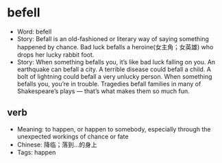 # befell

- Word: befell
- Story: Befall is an old-fashioned or literary way of saying something happened by chance. Bad luck befalls a heroine(女主角；女英雄) who drops her lucky rabbit foot.
- Story: When something befalls you, it’s like bad luck falling on you. An earthquake can befall a city. A terrible disease could befall a child. A bolt of lightning could befall a very unlucky person. When something befalls you, you’re in trouble. Tragedies befall families in many of Shakespeare’s plays — that’s what makes them so much fun.

## verb

- Meaning: to happen, or happen to somebody, especially through the unexpected workings of chance or fate
- Chinese: 降临；落到…的身上
- Tags: happen

